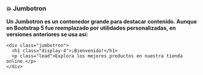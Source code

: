 ### **💥 Jumbotron**

**Un Jumbotron es un contenedor grande para destacar contenido. Aunque en Bootstrap 5 fue reemplazado por utilidades personalizadas, en versiones anteriores se usa así:**

```
<div class="jumbotron">
  <h1 class="display-4">¡Bienvenido!</h1>
  <p class="lead">Explora los mejores productos en nuestra tienda online.</p>
</div>
```